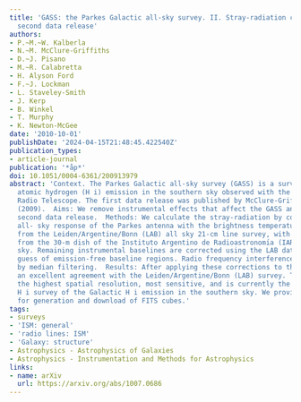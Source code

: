 ```yaml
---
title: 'GASS: the Parkes Galactic all-sky survey. II. Stray-radiation correction and
  second data release'
authors:
- P.~M.~W. Kalberla
- N.~M. McClure-Griffiths
- D.~J. Pisano
- M.~R. Calabretta
- H. Alyson Ford
- F.~J. Lockman
- L. Staveley-Smith
- J. Kerp
- B. Winkel
- T. Murphy
- K. Newton-McGee
date: '2010-10-01'
publishDate: '2024-04-15T21:48:45.422540Z'
publication_types:
- article-journal
publication: '*åp*'
doi: 10.1051/0004-6361/200913979
abstract: 'Context. The Parkes Galactic all-sky survey (GASS) is a survey of Galactic
  atomic hydrogen (H i) emission in the southern sky observed with the Parkes 64-m
  Radio Telescope. The first data release was published by McClure-Griffiths et al.
  (2009).  Aims: We remove instrumental effects that affect the GASS and present the
  second data release.  Methods: We calculate the stray-radiation by convolving the
  all- sky response of the Parkes antenna with the brightness temperature distribution
  from the Leiden/Argentine/Bonn (LAB) all sky 21-cm line survey, with major contributions
  from the 30-m dish of the Instituto Argentino de Radioastronomı́a (IAR) in the southern
  sky. Remaining instrumental baselines are corrected using the LAB data for a first
  guess of emission-free baseline regions. Radio frequency interference is removed
  by median filtering.  Results: After applying these corrections to the GASS we find
  an excellent agreement with the Leiden/Argentine/Bonn (LAB) survey. The GASS is
  the highest spatial resolution, most sensitive, and is currently the most accurate
  H i survey of the Galactic H i emission in the southern sky. We provide a web interface
  for generation and download of FITS cubes.'
tags:
- surveys
- 'ISM: general'
- 'radio lines: ISM'
- 'Galaxy: structure'
- Astrophysics - Astrophysics of Galaxies
- Astrophysics - Instrumentation and Methods for Astrophysics
links:
- name: arXiv
  url: https://arxiv.org/abs/1007.0686
---
```

